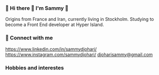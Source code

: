 ### :cherry_blossom: Hi there :wave: I'm Sammy :cherry_blossom:
Origins from France and Iran, currently living in Stockholm. Studying to become a Front End developer at Hyper Island.

### :love_letter: Connect with me
https://www.linkedin.com/in/sammydjohari/ https://www.instagram.com/sammydjohari/ djoharisammy@gmail.com 

### Hobbies and interestes

<!--
**sammydjohari/sammydjohari** is a ✨ _special_ ✨ repository because its `README.md` (this file) appears on your GitHub profile.

Here are some ideas to get you started:

- 🔭 I’m currently working on ...
- 🌱 I’m currently learning ...
- 👯 I’m looking to collaborate on ...
- 🤔 I’m looking for help with ...
- 💬 Ask me about ...
- 📫 How to reach me: ...
- 😄 Pronouns: ...
- ⚡ Fun fact: ...
-->
